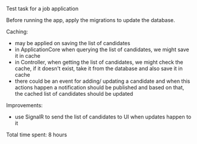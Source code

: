 Test task for a job application

Before running the app, apply the migrations to update the database.

Caching: 
- may be applied on saving the list of candidates
- in ApplicationCore when querying the list of candidates, we might save it in cache
- in Controller, when getting the list of candidates, we might check the cache, if it doesn't exist, take it from the database and also save it in cache
- there could be an event for adding/ updating a candidate and when this actions happen a notification should be published and based on that, the cached list of candidates should be updated


Improvements:
- use SignalR to send the list of candidates to UI when updates happen to it

Total time spent: 8 hours
